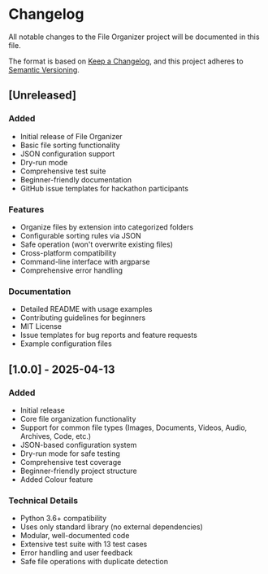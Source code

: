 # Changelog

All notable changes to the File Organizer project will be documented in this file.

The format is based on [Keep a Changelog](https://keepachangelog.com/en/1.0.0/),
and this project adheres to [Semantic Versioning](https://semver.org/spec/v2.0.0.html).

## [Unreleased]

### Added
- Initial release of File Organizer
- Basic file sorting functionality
- JSON configuration support
- Dry-run mode
- Comprehensive test suite
- Beginner-friendly documentation
- GitHub issue templates for hackathon participants

### Features
- Organize files by extension into categorized folders
- Configurable sorting rules via JSON
- Safe operation (won't overwrite existing files)
- Cross-platform compatibility
- Command-line interface with argparse
- Comprehensive error handling

### Documentation
- Detailed README with usage examples
- Contributing guidelines for beginners
- MIT License
- Issue templates for bug reports and feature requests
- Example configuration files

## [1.0.0] - 2025-04-13

### Added
- Initial release
- Core file organization functionality
- Support for common file types (Images, Documents, Videos, Audio, Archives, Code, etc.)
- JSON-based configuration system
- Dry-run mode for safe testing
- Comprehensive test coverage
- Beginner-friendly project structure
- Added Colour feature 

### Technical Details
- Python 3.6+ compatibility
- Uses only standard library (no external dependencies)
- Modular, well-documented code
- Extensive test suite with 13 test cases
- Error handling and user feedback
- Safe file operations with duplicate detection
